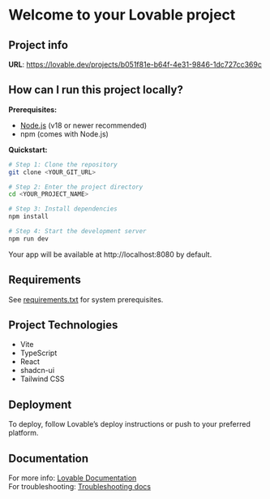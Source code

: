
# Welcome to your Lovable project

## Project info

**URL**: https://lovable.dev/projects/b051f81e-b64f-4e31-9846-1dc727cc369c

## How can I run this project locally?

**Prerequisites:**
- [Node.js](https://nodejs.org/) (v18 or newer recommended)
- npm (comes with Node.js)

**Quickstart:**

```sh
# Step 1: Clone the repository
git clone <YOUR_GIT_URL>

# Step 2: Enter the project directory
cd <YOUR_PROJECT_NAME>

# Step 3: Install dependencies
npm install

# Step 4: Start the development server
npm run dev
```

Your app will be available at http://localhost:8080 by default.

## Requirements

See [requirements.txt](./requirements.txt) for system prerequisites.

## Project Technologies

- Vite
- TypeScript
- React
- shadcn-ui
- Tailwind CSS

## Deployment

To deploy, follow Lovable’s deploy instructions or push to your preferred platform.

## Documentation

For more info: [Lovable Documentation](https://docs.lovable.dev/)  
For troubleshooting: [Troubleshooting docs](https://docs.lovable.dev/tips-tricks/troubleshooting)

